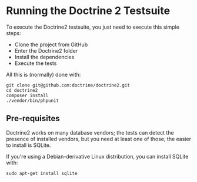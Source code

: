# Running the Doctrine 2 Testsuite

To execute the Doctrine2 testsuite, you just need to execute this simple steps:

 * Clone the project from GitHub
 * Enter the Doctrine2 folder
 * Install the dependencies
 * Execute the tests
 
 All this is (normally) done with:

```
git clone git@github.com:doctrine/doctrine2.git
cd doctrine2
composer install
./vendor/bin/phpunit
```

## Pre-requisites
Doctrine2 works on many database vendors; the tests can detect the presence of installed vendors, but you need at least one of those; the easier to install is SQLite.

If you're using a Debian-derivative Linux distribution, you can install SQLite with:

    sudo apt-get install sqlite
